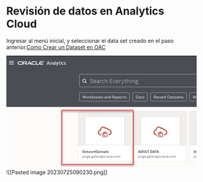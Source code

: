 # Revisión de datos en Analytics Cloud

Ingresar al menú inicial, y seleccionar el data set creado en el paso anterior.[Como Crear un Dataset en OAC](Crear_Dataset_Excel.md)


<img src="opt/Pasted image 20230725090230.png" alt="paso1">
![[Pasted image 20230725090230.png]]